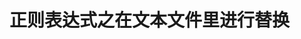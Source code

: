 正则表达式之在文本文件里进行替换
===================================================================================
